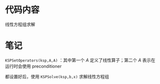 # 代码内容
线性方程组求解

# 笔记
`KSPSetOperators(ksp,A,A)` ：其中第一个 $A$ 定义了线性算子；第二个 $A$ 表示在运行时会使用 preconditioner 

都设置好后，使用 `KSPSolve(ksp,b,x)` 求解线性方程组